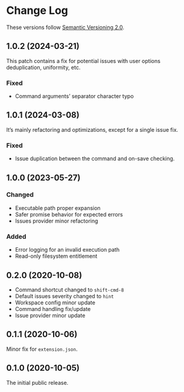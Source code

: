 # Change Log

These versions follow [Semantic Versioning 2.0](https://semver.org).

## 1.0.2 (2024-03-21)

This patch contains a fix for potential issues with user options deduplication,
uniformity, etc.

### Fixed

- Command arguments’ separator character typo

## 1.0.1 (2024-03-08)

It’s mainly refactoring and optimizations, except for a single issue fix.

### Fixed

- Issue duplication between the command and on-save checking.

## 1.0.0 (2023-05-27)

### Changed

- Executable path proper expansion
- Safer promise behavior for expected errors
- Issues provider minor refactoring

### Added

- Error logging for an invalid execution path
- Read-only filesystem entitlement

## 0.2.0 (2020-10-08)

- Command shortcut changed to `shift-cmd-8`
- Default issues severity changed to `hint`
- Workspace config minor update
- Command handling fix/update
- Issue provider minor update

## 0.1.1 (2020-10-06)

Minor fix for `extension.json`.

## 0.1.0 (2020-10-05)

The initial public release.
